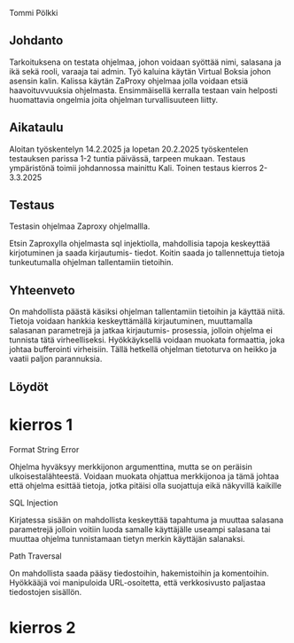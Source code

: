 Tommi Pölkki

## Johdanto

Tarkoituksena on testata ohjelmaa, johon voidaan syöttää nimi, salasana ja ikä sekä rooli, varaaja tai admin. Työ kaluina käytän Virtual Boksia johon asensin kalin. Kalissa käytän ZaProxy ohjelmaa jolla voidaan etsiä haavoituvvuuksia ohjelmasta. Ensimmäisellä kerralla testaan vain helposti huomattavia ongelmia joita ohjelman turvallisuuteen liitty.


## Aikataulu

Aloitan työskentelyn 14.2.2025 ja lopetan 20.2.2025 työskentelen testauksen parissa 1-2 tuntia päivässä, tarpeen mukaan. Testaus ympäristönä toimii johdannossa mainittu Kali. Toinen testaus kierros 2-3.3.2025


## Testaus

Testasin ohjelmaa Zaproxy ohjelmallla.

Etsin Zaproxylla ohjelmasta sql injektiolla, mahdollisia tapoja keskeyttää kirjotuminen ja saada kirjautumis- tiedot. Koitin saada jo tallennettuja tietoja tunkeutumalla ohjelman tallentamiin tietoihin.


## Yhteenveto

On mahdollista päästä käsiksi ohjelman tallentamiin tietoihin ja käyttää niitä. Tietoja voidaan hankkia keskeyttämällä kirjautuminen, muuttamalla salasanan parametrejä ja jatkaa kirjautumis- prosessia, jolloin ohjelma ei tunnista tätä virheelliseksi. Hyökkäyksellä voidaan muokata formaattia, joka johtaa bufferointi virheisiin. Tällä hetkellä ohjelman tietoturva on heikko ja vaatii paljon parannuksia.


## Löydöt

# kierros 1

Format String Error

Ohjelma hyväksyy merkkijonon argumenttina, mutta se on peräisin ulkoisestalähteestä. Voidaan muokata ohjattua merkkijonoa ja tämä johtaa että ohjelma esittää tietoja, jotka pitäisi olla suojattuja eikä näkyvillä kaikille

SQL Injection

Kirjatessa sisään on mahdollista keskeyttää tapahtuma ja muuttaa salasana parametrejä jolloin voitiin luoda samalle käyttäjälle useampi salasana tai muuttaa ohjelma tunnistamaan tietyn merkin käyttäjän salanaksi.


Path Traversal

On mahdollista saada pääsy tiedostoihin, hakemistoihin ja komentoihin. Hyökkääjä voi manipuloida URL-osoitetta, että verkkosivusto paljastaa tiedostojen sisällön.

# kierros 2
